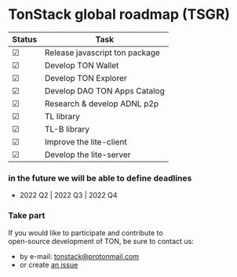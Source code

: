 # TonStack global roadmap (TSGR)

| Status  | Task                            |
|---------|---------------------------------|
| ☑       | Release javascript ton package  |
| ☑       | Develop TON Wallet              |
| ☑       | Develop TON Explorer            |
| ☑       | Develop DAO TON Apps Catalog    |
| ☑       | Research & develop ADNL p2p     |
| ☑       | TL library                      |
| ☑       | TL-B library                    |
| ☑       | Improve the lite-client         |
| ☑       | Develop the lite-server         |


### in the future we will be able to define deadlines
- 2022 Q2 | 2022 Q3 | 2022 Q4

### Take part

If you would like to participate and contribute to  
open-source development of TON, be sure to contact us:

- by e-mail: tonstack@protonmail.com
- or create [an issue](https://github.com/tonstack/roadmap/issues)
